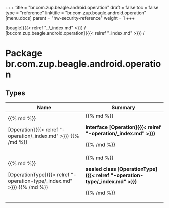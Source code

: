+++
title = "br.com.zup.beagle.android.operation"
draft = false
toc = false
type = "reference"
linktitle = "br.com.zup.beagle.android.operation"
[menu.docs]
  parent = "hw-security-reference"
  weight = 1
+++

[beagle]({{< relref "../_index.md" >}}) / [br.com.zup.beagle.android.operation]({{< relref "_index.md" >}}) / 



# Package br.com.zup.beagle.android.operation  


## Types  
<table>
  
<thead>
<tr>
<th>
Name  
</th>
<th>
Summary  
</th>
  
</tr>
</thead>
<tbody>
<tr>
<td>
{{% md %}}

[Operation]({{< relref "-operation/_index.md" >}})
{{% /md %}}
</td>
<td>
{{% md %}}

  
<b>interface [Operation]({{< relref "-operation/_index.md" >}})</b>  



{{% /md %}}
</td>
</tr>

<tr>
<td>
{{% md %}}

[OperationType]({{< relref "-operation-type/_index.md" >}})
{{% /md %}}
</td>
<td>
{{% md %}}

  
<b>sealed class [OperationType]({{< relref "-operation-type/_index.md" >}})</b>  



{{% /md %}}
</td>
</tr>

</tbody>
</table>

